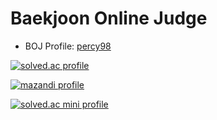 # Baekjoon Online Judge

* BOJ Profile: [percy98](https://www.acmicpc.net/user/percy98)

[![solved.ac profile](http://mazassumnida.wtf/api/v2/generate_badge?boj=percy98)](https://solved.ac/percy98)

[![mazandi profile](http://mazandi.herokuapp.com/api?handle=percy98&theme=warm)](https://solved.ac/percy98)

[![solved.ac mini profile](http://mazassumnida.wtf/api/mini/generate_badge?boj=percy98)](https://solved.ac/percy98)
